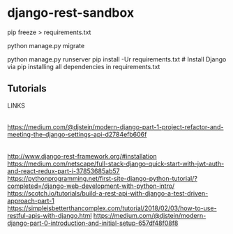 # django-rest-sandbox

pip freeze > requirements.txt

python manage.py migrate

python manage.py runserver
pip install -Ur requirements.txt # Install Django via pip installing all dependencies in requirements.txt


## Tutorials
LINKS
######
https://medium.com/@djstein/modern-django-part-1-project-refactor-and-meeting-the-django-settings-api-d2784efb606f
######
http://www.django-rest-framework.org/#installation
https://medium.com/netscape/full-stack-django-quick-start-with-jwt-auth-and-react-redux-part-i-37853685ab57
https://pythonprogramming.net/first-site-django-python-tutorial/?completed=/django-web-development-with-python-intro/
https://scotch.io/tutorials/build-a-rest-api-with-django-a-test-driven-approach-part-1
https://simpleisbetterthancomplex.com/tutorial/2018/02/03/how-to-use-restful-apis-with-django.html
https://medium.com/@djstein/modern-django-part-0-introduction-and-initial-setup-657df48f08f8
